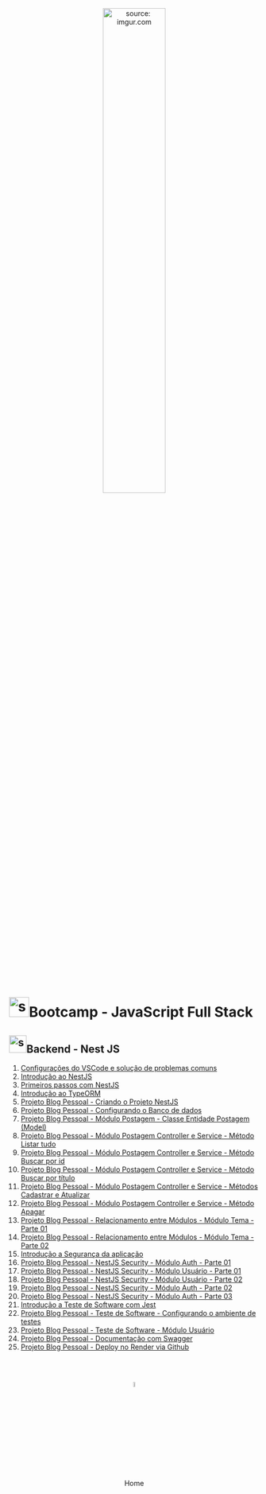 <div align="center">
    <img src="https://i.imgur.com/r9lrbPG.png" title="source: imgur.com" width="50%"/>
</div>
<h1><img src="https://i.imgur.com/r9lrbPG.png" title="source: imgur.com" width="40px"/>Bootcamp - JavaScript Full Stack </h1>

<h2><img src="https://i.imgur.com/O6PILGE.png" title="source: imgur.com" width="35px"/>Backend - Nest JS</h2>

1. <a href="00.md">Configurações do VSCode e solução de problemas comuns</a>
2. <a href="01.md" >Introdução ao NestJS</a>
3. <a href="02.md" >Primeiros passos com NestJS </a>
4. <a href="03.md" >Introdução ao TypeORM</a>
5. <a href="04.md" >Projeto Blog Pessoal - Criando o Projeto NestJS</a>
6. <a href="05.md" >Projeto Blog Pessoal - Configurando o Banco de dados</a>
7. <a href="06.md" >Projeto Blog Pessoal - Módulo Postagem - Classe Entidade Postagem (Model)</a>
8. <a href="07.md" >Projeto Blog Pessoal - Módulo Postagem Controller e Service - Método Listar tudo</a>
9. <a href="08.md" >Projeto Blog Pessoal - Módulo Postagem Controller e Service - Método Buscar por id</a>
10. <a href="09.md" >Projeto Blog Pessoal - Módulo Postagem Controller e Service - Método Buscar por título</a>
11. <a href="10.md" >Projeto Blog Pessoal - Módulo Postagem Controller e Service - Métodos Cadastrar e Atualizar</a>
12. <a href="11.md" >Projeto Blog Pessoal - Módulo Postagem Controller e Service - Método Apagar</a>
13. <a href="12.md" >Projeto Blog Pessoal - Relacionamento entre Módulos - Módulo Tema - Parte 01</a>
14. <a href="13.md" >Projeto Blog Pessoal - Relacionamento entre Módulos - Módulo Tema - Parte 02</a>
15. <a href="14.md" >Introdução a Segurança da aplicação</a>
16. <a href="15.md" >Projeto Blog Pessoal - NestJS Security - Módulo Auth - Parte 01</a>
17. <a href="16.md" >Projeto Blog Pessoal - NestJS Security - Módulo Usuário - Parte 01</a>
18. <a href="17.md" >Projeto Blog Pessoal - NestJS Security - Módulo Usuário - Parte 02</a>
19. <a href="18.md" >Projeto Blog Pessoal - NestJS Security - Módulo Auth - Parte 02</a>
20. <a href="19.md" >Projeto Blog Pessoal - NestJS Security - Módulo Auth - Parte 03</a>
21. <a href="20.md" >Introdução a Teste de Software com Jest</a>
22. <a href="21.md" >Projeto Blog Pessoal - Teste de Software - Configurando o ambiente de testes</a>
23. <a href="22.md" >Projeto Blog Pessoal - Teste de Software - Módulo Usuário</a>
24. <a href="23.md" >Projeto Blog Pessoal - Documentação com Swagger</a>
25. <a href="24.md" >Projeto Blog Pessoal - Deploy no Render via Github</a>

<br /><br />

<div align="center"><a href="../README.md"><img src="https://i.imgur.com/kfHCxif.png" title="source: imgur.com" width="5%"/></a></div>
<div align="center">Home</div>
